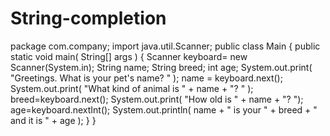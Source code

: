 # String-completion
package com.company;
import java.util.Scanner;
public class Main {
    public static void main( String[] args )
    {
        Scanner keyboard= new Scanner(System.in);
        String name;
        String breed;
        int age;
        System.out.print( "Greetings. What is your pet's name? " );
        name = keyboard.next();
        System.out.print( "What kind of animal is " + name + "? " );
        breed=keyboard.next();
        System.out.print( "How old is " + name + "? ");
        age=keyboard.nextInt();
        System.out.println( name + " is your " + breed + " and it is " + age );
    }
}
